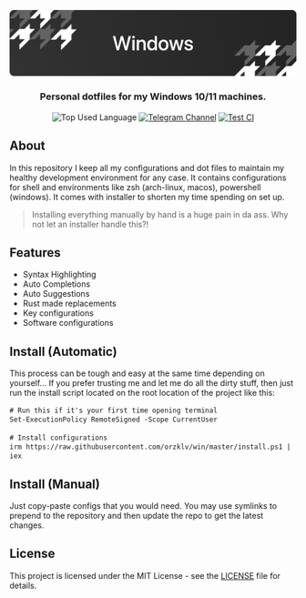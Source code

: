 <p align="center">
    <img src=".github/assets/header.png" alt="Orzklv's {Windows}">
</p>

<p align="center">
    <h3 align="center">Personal dotfiles for my Windows 10/11 machines.</h3>
</p>

<p align="center">
    <img align="center" src="https://img.shields.io/github/languages/top/orzklv/win?style=flat&logo=nixos&logoColor=ffffff&labelColor=242424&color=242424" alt="Top Used Language">
    <a href="https://t.me/orzklvb"><img align="center" src="https://img.shields.io/badge/Chat-grey?style=flat&logo=telegram&logoColor=ffffff&labelColor=242424&color=242424" alt="Telegram Channel"></a>
    <a href="https://github.com/orzklv/win/actions/workflows/test.yml"><img align="center" src="https://img.shields.io/github/actions/workflow/status/orzklv/win/test.yml?style=flat&logo=github&logoColor=ffffff&labelColor=242424&color=242424" alt="Test CI"></a>
</p>

## About

In this repository I keep all my configurations and dot files to maintain my healthy development environment for any case. It contains configurations
for shell and environments like zsh (arch-linux, macos), powershell (windows). It comes with installer to shorten my time spending on set up.

> Installing everything manually by hand is a huge pain in da ass. Why not let an installer handle this?!

## Features

- Syntax Highlighting
- Auto Completions
- Auto Suggestions
- Rust made replacements
- Key configurations
- Software configurations

## Install (Automatic)

This process can be tough and easy at the same time depending on yourself... If you prefer trusting me and let me do all the dirty stuff, then just run the install script located on the root location of the project like this:

```shell
# Run this if it's your first time opening terminal
Set-ExecutionPolicy RemoteSigned -Scope CurrentUser

# Install configurations
irm https://raw.githubusercontent.com/orzklv/win/master/install.ps1 | iex
```

## Install (Manual)

Just copy-paste configs that you would need. You may use symlinks to prepend to the repository and then update the repo to get the latest changes.

## License

This project is licensed under the MIT License - see the [LICENSE](license) file for details.
